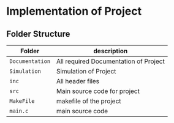 # Implementation of Project

## Folder Structure
Folder        | description
--------------| ----------------------------------------------
`Documentation`         | All required Documentation of Project
`Simulation`        |Simulation of Project
`inc`         | All header files
`src`        | Main source code for project
`MakeFile`        | makefile of the project
`main.c`        | main source code 
